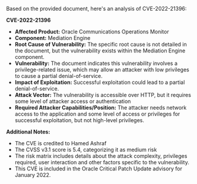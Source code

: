 Based on the provided document, here's an analysis of CVE-2022-21396:

**CVE-2022-21396**

*   **Affected Product:** Oracle Communications Operations Monitor
*   **Component:** Mediation Engine
*   **Root Cause of Vulnerability:** The specific root cause is not detailed in the document, but the vulnerability exists within the Mediation Engine component.
*   **Vulnerability:** The document indicates this vulnerability involves a privilege-related issue, which may allow an attacker with low privileges to cause a partial denial-of-service.
*   **Impact of Exploitation:** Successful exploitation could lead to a partial denial-of-service.
*  **Attack Vector:** The vulnerability is accessible over HTTP, but it requires some level of attacker access or authentication
*   **Required Attacker Capabilities/Position:** The attacker needs network access to the application and some level of access or privileges for successful exploitation, but not high-level privileges.

**Additional Notes:**

*   The CVE is credited to Hamed Ashraf
*   The CVSS v3.1 score is 5.4, categorizing it as medium risk
*   The risk matrix includes details about the attack complexity, privileges required, user interaction and other factors specific to the vulnerability.
*   This CVE is included in the Oracle Critical Patch Update advisory for January 2022.